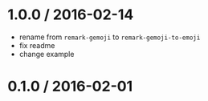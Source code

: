 <!--remark setext-->

<!--lint disable no-multiple-toplevel-headings-->

1.0.0 / 2016-02-14
==================

*   rename from `remark-gemoji` to `remark-gemoji-to-emoji`
*   fix readme
*   change example

0.1.0 / 2016-02-01
==================
